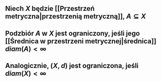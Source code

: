 ## Niech $X$ będzie [[Przestrzeń metryczna|przestrzenią metryczną]], $A\subseteq X$
## Podzbiór $A$ w $X$ jest **ograniczony**, jeśli jego  [[Średnica w przestrzeni metrycznej|średnica]] $diam(A)<\infty$
## Analogicznie, $(X,d)$ jest **ograniczona**, jeśli $diam(X)<\infty$